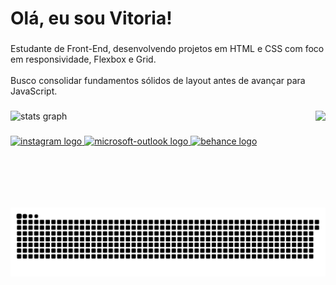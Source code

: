 <h1 align="left">Olá, eu sou Vitoria!</h1>

###

<p align="left">Estudante de Front-End, desenvolvendo projetos em HTML e CSS com foco em responsividade, Flexbox e Grid.<br><br>Busco consolidar fundamentos sólidos de layout antes de avançar para JavaScript.</p>

###

<img align="right" height="155" src="https://media0.giphy.com/media/v1.Y2lkPTc5MGI3NjExM2tsanNzYmtueHdlNGI5YWt2NWkyb3hoMHVsOGMyb283OTR3MDBqbiZlcD12MV9pbnRlcm5hbF9naWZfYnlfaWQmY3Q9Zw/M1PNQUmHRXVThM8xZp/giphy.gif"  />

<div align="left">
  <img src="https://github-readme-stats.vercel.app/api?username=vitoriafcodes&hide_title=false&hide_rank=false&show_icons=false&include_all_commits=true&count_private=false&disable_animations=false&theme=tokyonight&locale=pt-br&hide_border=true" height="150" alt="stats graph"  />
</div>

###

<div align="left">
  <a href="https://www.instagram.com/vitoriaf.codes/" target="_blank">
    <img src="https://img.shields.io/static/v1?message=Instagram&logo=instagram&label=&color=020304&logoColor=10f6f9&labelColor=&style=for-the-badge" height="35" alt="instagram logo"  />
  </a>
  <a href="mailto:fernandes-dev@outlook.com" target="_blank">
    <img src="https://img.shields.io/static/v1?message=Outlook&logo=microsoft-outlook&label=&color=020304&logoColor=white&labelColor=020304&style=for-the-badge" height="35" alt="microsoft-outlook logo"  />
  </a>
  <a href="https://www.behance.net/vitoriafcodes" target="_blank">
    <img src="https://img.shields.io/static/v1?message=Behance&logo=behance&label=&color=020304&logoColor=10f6f9&labelColor=&style=for-the-badge" height="35" alt="behance logo"  />
  </a>
</div>

###

<img src="https://raw.githubusercontent.com/vitoriafcodes/vitoriafcodes/output/snake.svg" alt="Snake animation" />

###
